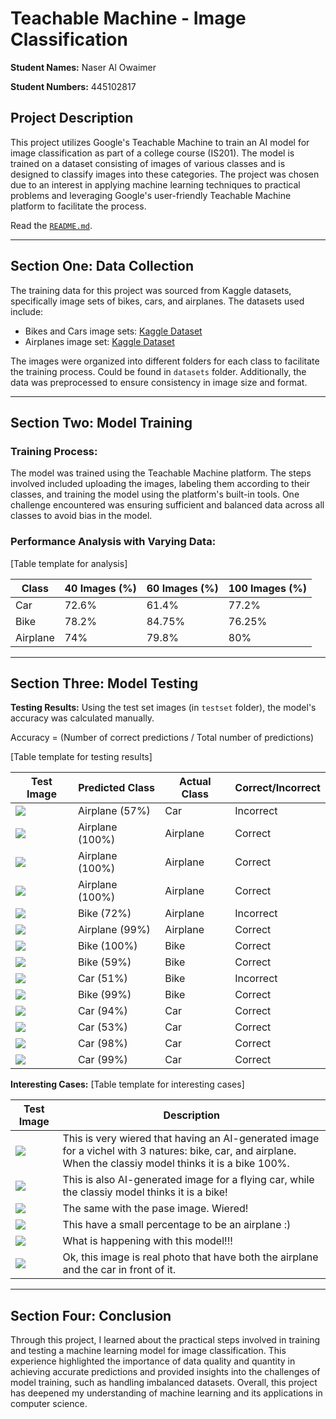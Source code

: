 # Teachable Machine - Image Classification
**Student Names:** Naser Al Owaimer

**Student Numbers:** 445102817

## Project Description

This project utilizes Google's Teachable Machine to train an AI model for image classification as part of a college course (IS201). The model is trained on a dataset consisting of images of various classes and is designed to classify images into these categories. The project was chosen due to an interest in applying machine learning techniques to practical problems and leveraging Google's user-friendly Teachable Machine platform to facilitate the process.

Read the [`README.md`](./README.md).

---


## Section One: Data Collection

The training data for this project was sourced from Kaggle datasets, specifically image sets of bikes, cars, and airplanes. The datasets used include:
- Bikes and Cars image sets: [Kaggle Dataset](https://www.kaggle.com/datasets/pavansanagapati/images-dataset?resource=download)
- Airplanes image set: [Kaggle Dataset](https://www.kaggle.com/datasets/nelyg8002000/commercial-aircraft-dataset?select=1_Liner+TF)

The images were organized into different folders for each class to facilitate the training process. Could be found in `datasets` folder. Additionally, the data was preprocessed to ensure consistency in image size and format.

---

## Section Two: Model Training

### Training Process:
The model was trained using the Teachable Machine platform. The steps involved included uploading the images, labeling them according to their classes, and training the model using the platform's built-in tools. One challenge encountered was ensuring sufficient and balanced data across all classes to avoid bias in the model.

### Performance Analysis with Varying Data:
[Table template for analysis]


| Class           | 40 Images (%) | 60 Images (%) | 100 Images (%) |
|-----------------|---------------|---------------|----------------|
| Car             |72.6%          |61.4%          |77.2%           |
| Bike            |78.2%          |84.75%         |76.25%          |
| Airplane        |74%            |79.8%          |80%             |


---

## Section Three: Model Testing

**Testing Results:**
Using the test set images (in `testset` folder), the model's accuracy was calculated manually.

Accuracy = (Number of correct predictions / Total number of predictions)

[Table template for testing results]

| Test Image | Predicted Class | Actual Class | Correct/Incorrect |
|------------|-----------------|--------------|-------------------|
|![](./testset/testimg1.png)|Airplane (57%) |Car|Incorrect|
|![](./testset/testimg2.jpeg)|Airplane (100%)|Airplane|Correct|
|![](./testset/testimg3.jpeg)|Airplane (100%)|Airplane|Correct|
|![](./testset/testimg4.jpeg)|Airplane (100%)|Airplane|Correct|
|![](./testset/testimg5.jpeg)|Bike (72%)|Airplane|Incorrect|
|![](./testset/testimg6.jpeg)|Airplane (99%)|Airplane|Correct|
|![](./testset/testimg7.jpeg)|Bike (100%)|Bike|Correct|
|![](./testset/testimg8.jpeg)|Bike (59%) |Bike|Correct|
|![](./testset/testimg9.jpeg)|Car (51%) |Bike|Incorrect|
|![](./testset/testimg10.jpeg)|Bike (99%) |Bike|Correct|
|![](./testset/testimg11.jpeg)|Car (94%) |Car|Correct|
|![](./testset/testimg12.jpg)|Car (53%) |Car|Correct|
|![](./testset/testimg13.jpg)|Car (98%) |Car|Correct|
|![](./testset/testimg14.jpg)|Car (99%) |Car|Correct|


**Interesting Cases:**
[Table template for interesting cases]

| Test Image | Description |
|------------|-------------|
|![](./testset/inteeresting%20cases/intcases1.png)|This is very wiered that having an AI-generated image for a vichel with 3 natures: bike, car, and airplane. When the classiy model thinks it is a bike 100%.|
|![](./testset/inteeresting%20cases/intcases2.jpeg)|This is also AI-generated image for a flying car, while the classiy model thinks it is a bike!|
|![](./testset/inteeresting%20cases/intcases3.jpeg)|The same with the pase image. Wiered!|
|![](./testset/inteeresting%20cases/intcases4.jpeg)|This have a small percentage to be an airplane :)|
|![](./testset/inteeresting%20cases/intcases5.jpeg)|What is happening with this model!!!|
|![](./testset/inteeresting%20cases/intcases6.png)|Ok, this image is real photo that have both the airplane and the car in front of it.|


---

## Section Four: Conclusion

Through this project, I learned about the practical steps involved in training and testing a machine learning model for image classification. This experience highlighted the importance of data quality and quantity in achieving accurate predictions and provided insights into the challenges of model training, such as handling imbalanced datasets. Overall, this project has deepened my understanding of machine learning and its applications in computer science.
